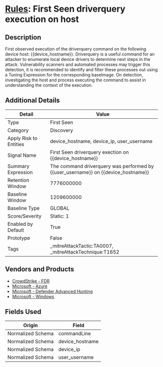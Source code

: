 # [Rules](README.md): First Seen driverquery execution on host

## Description
First observed execution of the driverquery command on the following device host: {{device_hostname}}. Driverquery is a useful command for an attacker to enumerate local device drivers to determine next steps in the attack. Vulnerability scanners and automated processes may trigger this detection, it is recommended to identify and filter these processes out using a Tuning Expression for the corresponding baseImage. On detection, investigating the host and process executing the command to assist in understanding the context of the execution.

## Additional Details
|Detail|Value|
|----|----|
|Type|First Seen|
|Category|Discovery|
|Apply Risk to Entities|device_hostname, device_ip, user_username|
|Signal Name|First Seen driverquery exection on {{device_hostname}}|
|Summary Expression|The command driverquery was performed by {{user_username}} on {{device_hostname}}|
|Retention Window|7776000000|
|Baseline Window|1209600000|
|Baseline Type|GLOBAL|
|Score/Severity|Static: 1|
|Enabled by Default|True|
|Prototype|False|
|Tags|_mitreAttackTactic:TA0007, _mitreAttackTechnique:T1652|
## Vendors and Products
- [CrowdStrike - FDR](../products/569a3a44-c29f-492e-bcf4-5dc04e2ab0f3.md)
- [Microsoft - Azure](../products/a1225af5-e778-4068-a9a2-47da93d1ff24.md)
- [Microsoft - Defender Advanced Hunting](../products/3382523e-2072-41bd-b50b-6b148957d0b0.md)
- [Microsoft - Windows](../products/1ff7546c-cb36-4a24-87f7-89d2cecc5761.md)


## Fields Used

|Origin|Field|
|----|----|
|Normalized Schema|commandLine|
|Normalized Schema|device_hostname|
|Normalized Schema|device_ip|
|Normalized Schema|user_username|


